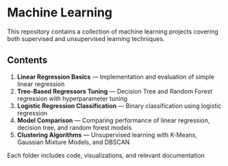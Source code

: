 # Machine Learning

This repository contains a collection of machine learning projects covering both supervised and unsupervised learning techniques. 

## Contents

1. **Linear Regression Basics** — Implementation and evaluation of simple linear regression
2. **Tree-Based Regressors Tuning** — Decision Tree and Random Forest regression with hyperparameter tuning
3. **Logistic Regression Classification** — Binary classification using logistic regression
4. **Model Comparison** — Comparing performance of linear regression, decision tree, and random forest models
5. **Clustering Algorithms** — Unsupervised learning with K-Means, Gaussian Mixture Models, and DBSCAN

Each folder includes code, visualizations, and relevant documentation
